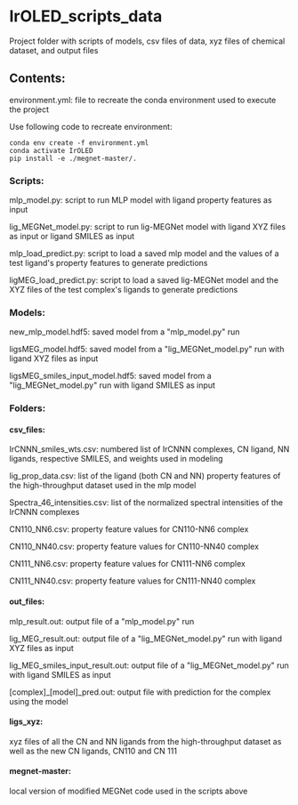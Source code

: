 # IrOLED_scripts_data
Project folder with scripts of models, csv files of data, xyz files of chemical dataset, and output files

## Contents:

environment.yml: file to recreate the conda environment used to execute the project

Use following code to recreate environment:

    conda env create -f environment.yml
    conda activate IrOLED
    pip install -e ./megnet-master/.


### Scripts:
mlp_model.py: script to run MLP model with ligand property features as input

lig_MEGNet_model.py: script to run lig-MEGNet model with ligand XYZ files as input or ligand SMILES as input

mlp_load_predict.py: script to load a saved mlp model and the values of a test ligand's property features to generate predictions

ligMEG_load_predict.py: script to load a saved lig-MEGNet model and the XYZ files of the test complex's ligands to generate predictions


### Models:
new_mlp_model.hdf5: saved model from a "mlp_model.py" run

ligsMEG_model.hdf5: saved model from a "lig_MEGNet_model.py" run with ligand XYZ files as input

ligsMEG_smiles_input_model.hdf5: saved model from a "lig_MEGNet_model.py" run with ligand SMILES as input


### Folders:
#### csv_files:
  IrCNNN_smiles_wts.csv: numbered list of IrCNNN complexes, CN ligand, NN ligands, respective SMILES, and weights used in modeling 
  
  lig_prop_data.csv: list of the ligand (both CN and NN) property features of the high-throughput dataset used in the mlp model  
  
  Spectra_46_intensities.csv: list of the normalized spectral intensities of the IrCNNN complexes
  
  CN110_NN6.csv: property feature values for CN110-NN6 complex
  
  CN110_NN40.csv: property feature values for CN110-NN40 complex
  
  CN111_NN6.csv: property feature values for CN111-NN6 complex
  
  CN111_NN40.csv: property feature values for CN111-NN40 complex


#### out_files:
  mlp_result.out: output file of a "mlp_model.py" run

  lig_MEG_result.out: output file of a "lig_MEGNet_model.py" run with ligand XYZ files as input

  lig_MEG_smiles_input_result.out: output file of a "lig_MEGNet_model.py" run with ligand SMILES as input

  [complex]_[model]_pred.out: output file with prediction for the complex using the model 


#### ligs_xyz:
  xyz files of all the CN and NN ligands from the high-throughput dataset as well as the new CN ligands, CN110 and CN 111


#### megnet-master:
  local version of modified MEGNet code used in the scripts above


